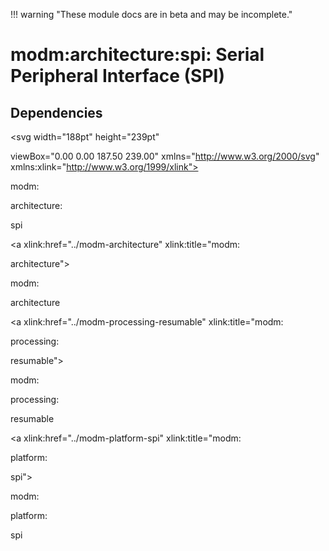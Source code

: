 !!! warning "These module docs are in beta and may be incomplete."

# modm:architecture:spi: Serial Peripheral Interface (SPI)








## Dependencies

<?xml version="1.0" encoding="UTF-8" standalone="no"?>
<!DOCTYPE svg PUBLIC "-//W3C//DTD SVG 1.1//EN"
 "http://www.w3.org/Graphics/SVG/1.1/DTD/svg11.dtd">
<!-- Generated by graphviz version 2.38.0 (20140413.2041)
 -->
<!-- Title: modm:architecture:spi Pages: 1 -->
<svg width="188pt" height="239pt"
 viewBox="0.00 0.00 187.50 239.00" xmlns="http://www.w3.org/2000/svg" xmlns:xlink="http://www.w3.org/1999/xlink">
<g id="graph0" class="graph" transform="scale(1 1) rotate(0) translate(4 235)">
<title>modm:architecture:spi</title>
<polygon fill="white" stroke="none" points="-4,4 -4,-235 183.5,-235 183.5,4 -4,4"/>
<!-- modm_architecture_spi -->
<g id="node1" class="node"><title>modm_architecture_spi</title>
<polygon fill="lightgrey" stroke="black" stroke-width="2" points="131.5,-142 47.5,-142 47.5,-89 131.5,-89 131.5,-142"/>
<text text-anchor="middle" x="89.5" y="-126.8" font-family="Times New Roman,serif" font-size="14.00">modm:</text>
<text text-anchor="middle" x="89.5" y="-111.8" font-family="Times New Roman,serif" font-size="14.00">architecture:</text>
<text text-anchor="middle" x="89.5" y="-96.8" font-family="Times New Roman,serif" font-size="14.00">spi</text>
</g>
<!-- modm_architecture -->
<g id="node2" class="node"><title>modm_architecture</title>
<g id="a_node2"><a xlink:href="../modm-architecture" xlink:title="modm:
architecture">
<polygon fill="lightgrey" stroke="black" points="81,-223.5 0,-223.5 0,-185.5 81,-185.5 81,-223.5"/>
<text text-anchor="middle" x="40.5" y="-208.3" font-family="Times New Roman,serif" font-size="14.00">modm:</text>
<text text-anchor="middle" x="40.5" y="-193.3" font-family="Times New Roman,serif" font-size="14.00">architecture</text>
</a>
</g>
</g>
<!-- modm_architecture_spi&#45;&gt;modm_architecture -->
<g id="edge1" class="edge"><title>modm_architecture_spi&#45;&gt;modm_architecture</title>
<path fill="none" stroke="black" d="M75.0634,-142.132C68.9322,-153.018 61.7833,-165.711 55.5833,-176.719"/>
<polygon fill="black" stroke="black" points="52.4995,-175.063 50.6417,-185.493 58.5987,-178.498 52.4995,-175.063"/>
</g>
<!-- modm_processing_resumable -->
<g id="node3" class="node"><title>modm_processing_resumable</title>
<g id="a_node3"><a xlink:href="../modm-processing-resumable" xlink:title="modm:
processing:
resumable">
<polygon fill="lightgrey" stroke="black" points="179.5,-231 99.5,-231 99.5,-178 179.5,-178 179.5,-231"/>
<text text-anchor="middle" x="139.5" y="-215.8" font-family="Times New Roman,serif" font-size="14.00">modm:</text>
<text text-anchor="middle" x="139.5" y="-200.8" font-family="Times New Roman,serif" font-size="14.00">processing:</text>
<text text-anchor="middle" x="139.5" y="-185.8" font-family="Times New Roman,serif" font-size="14.00">resumable</text>
</a>
</g>
</g>
<!-- modm_architecture_spi&#45;&gt;modm_processing_resumable -->
<g id="edge2" class="edge"><title>modm_architecture_spi&#45;&gt;modm_processing_resumable</title>
<path fill="none" stroke="black" d="M104.231,-142.132C109.071,-150.553 114.531,-160.055 119.685,-169.022"/>
<polygon fill="black" stroke="black" points="116.684,-170.824 124.701,-177.75 122.753,-167.336 116.684,-170.824"/>
</g>
<!-- modm_platform_spi -->
<g id="node4" class="node"><title>modm_platform_spi</title>
<g id="a_node4"><a xlink:href="../modm-platform-spi" xlink:title="modm:
platform:
spi">
<polygon fill="lightgrey" stroke="black" points="123,-53 56,-53 56,-0 123,-0 123,-53"/>
<text text-anchor="middle" x="89.5" y="-37.8" font-family="Times New Roman,serif" font-size="14.00">modm:</text>
<text text-anchor="middle" x="89.5" y="-22.8" font-family="Times New Roman,serif" font-size="14.00">platform:</text>
<text text-anchor="middle" x="89.5" y="-7.8" font-family="Times New Roman,serif" font-size="14.00">spi</text>
</a>
</g>
</g>
<!-- modm_platform_spi&#45;&gt;modm_architecture_spi -->
<g id="edge3" class="edge"><title>modm_platform_spi&#45;&gt;modm_architecture_spi</title>
<path fill="none" stroke="black" d="M89.5,-53.1323C89.5,-61.1144 89.5,-70.0679 89.5,-78.6164"/>
<polygon fill="black" stroke="black" points="86.0001,-78.7502 89.5,-88.7503 93.0001,-78.7503 86.0001,-78.7502"/>
</g>
</g>
</svg>

